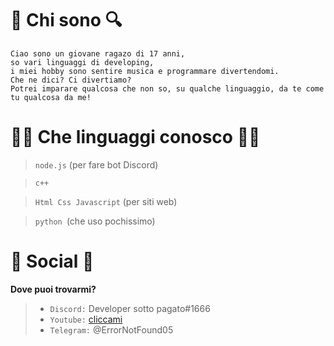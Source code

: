 # 🔎 Chi sono 🔍
```
Ciao sono un giovane ragazo di 17 anni,
so vari linguaggi di developing,
i miei hobby sono sentire musica e programmare divertendomi.
Che ne dici? Ci divertiamo?
Potrei imparare qualcosa che non so, su qualche linguaggio, da te come tu qualcosa da me!
```

# 👨‍💻 Che linguaggi conosco 👨‍💻
> `node.js` (per fare bot Discord)

> `c++`

> `Html Css Javascript` (per siti web)

> `python `(che uso pochissimo)


# 🔗 Social 🔗

**Dove puoi trovarmi?**
> * `Discord:` Developer sotto pagato#1666
> * `Youtube:` [cliccami](https://www.youtube.com/channel/UCJABAAsMYIv-uUuz1C6Q3xQ)
> * `Telegram:` @ErrorNotFound05
